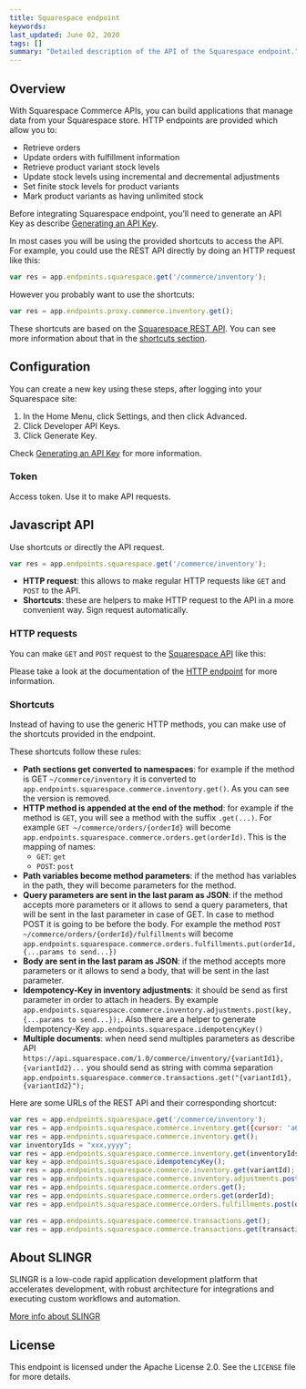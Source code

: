 ```yaml
---
title: Squarespace endpoint
keywords: 
last_updated: June 02, 2020
tags: []
summary: "Detailed description of the API of the Squarespace endpoint."
---
```


## Overview

With Squarespace Commerce APIs, you can build applications that manage data from your Squarespace store. 
HTTP endpoints are provided which allow you to:

- Retrieve orders
- Update orders with fulfillment information
- Retrieve product variant stock levels
- Update stock levels using incremental and decremental adjustments
- Set finite stock levels for product variants
- Mark product variants as having unlimited stock


Before integrating Squarespace endpoint, you’ll need to generate an API Key as describe
[Generating an API Key](https://developers.squarespace.com/commerce-apis/making-requests).

In most cases you will be using the provided shortcuts to access the API. For example, you could use the REST API
directly by doing an HTTP request like this:

```js
var res = app.endpoints.squarespace.get('/commerce/inventory');
```

However you probably want to use the shortcuts:

```js
var res = app.endpoints.proxy.commerce.inventory.get(); 
```

These shortcuts are based on the [Squarespace REST API](https://developers.squarespace.com/commerce-apis/what-can-i-do).
You can see more information about that in the [shortcuts section](#shortcuts).

## Configuration

You can create a new key using these steps, after logging into your Squarespace site:

1. In the Home Menu, click Settings, and then click Advanced.
2. Click Developer API Keys.
3. Click Generate Key.

Check [Generating an API Key](https://developers.squarespace.com/commerce-apis/making-requests) for more information. 

### Token

Access token. Use it to make API requests.

## Javascript API

Use shortcuts or directly the API request.

```js
var res = app.endpoints.squarespace.get('/commerce/inventory');
```

- **HTTP request**: this allows to make regular HTTP requests like `GET` and `POST` to the API.
- **Shortcuts**: these are helpers to make HTTP request to the API in a more convenient way. Sign request automatically.

### HTTP requests

You can make `GET` and `POST` request to the 
[Squarespace API](https://developers.squarespace.com/commerce-apis/what-can-i-do) like this:

Please take a look at the documentation of the [HTTP endpoint]({{site.baseurl}}/endpoints_http.html#javascript-api)
for more information.

### Shortcuts

Instead of having to use the generic HTTP methods, you can make use of the shortcuts provided in the endpoint.

These shortcuts follow these rules:

- **Path sections get converted to namespaces**: for example if the method is GET `~/commerce/inventory` 
  it is converted to `app.endpoints.squarespace.commerce.inventory.get()`. As you can see the version is removed. 
- **HTTP method is appended at the end of the method**: for example if the method is `GET`, you will see a method with 
  the suffix `.get(...)`. For example `GET ~/commerce/orders/{orderId}` will become `app.endpoints.squarespace.commerce.orders.get(orderId)`. 
  This is the mapping of names:
  - `GET`: `get`
  - `POST`: `post`
- **Path variables become method parameters**: if the method has variables in the path, they will become parameters for 
  the method.
- **Query parameters are sent in the last param as JSON**: if the method accepts more parameters or it allows to send a query parameters, 
   that will be sent in the last parameter in case of GET. In case to method POST it is going to be before the body. 
   For example the method  `POST ~/commerce/orders/{orderId}/fulfillments`  will become 
   `app.endpoints.squarespace.commerce.orders.fulfillments.put(orderId, {...params to send...})`
- **Body are sent in the last param as JSON**: if the method accepts more parameters or it allows to send a body, 
   that will be sent in the last parameter. 
- **Idempotency-Key in inventory adjustments**: it should be send as first parameter in order to attach in headers. By
example `app.endpoints.squarespace.commerce.inventory.adjustments.post(key, {...params to send...});`. Also there are a
helper to generate Idempotency-Key  `app.endpoints.squarespace.idempotencyKey()`
- **Multiple documents**: when need send multiples parameters as describe API `https://api.squarespace.com/1.0/commerce/inventory/{variantId1},{variantId2}...`
you should send as string with comma separation `app.endpoints.squarespace.commerce.transactions.get("{variantId1},{variantId2}");`
  
Here are some URLs of the REST API and their corresponding shortcut:

```js
var res = app.endpoints.squarespace.get('/commerce/inventory');
var res = app.endpoints.squarespace.commerce.inventory.get({cursor: 'a637d2e4f3c5437fb384b9de5930d705'});
var res = app.endpoints.squarespace.commerce.inventory.get();
var inventoryIds = "xxx,yyyy";
var res = app.endpoints.squarespace.commerce.inventory.get(inventoryIds);
var key = app.endpoints.squarespace.idempotencyKey();
var res = app.endpoints.squarespace.commerce.inventory.get(variantId);
var res = app.endpoints.squarespace.commerce.inventory.adjustments.post(key, {...});
var res = app.endpoints.squarespace.commerce.orders.get();
var res = app.endpoints.squarespace.commerce.orders.get(orderId);
var res = app.endpoints.squarespace.commerce.orders.fulfillments.post(orderId, {...});

var res = app.endpoints.squarespace.commerce.transactions.get();
var res = app.endpoints.squarespace.commerce.transactions.get(transactionId);
```

## About SLINGR

SLINGR is a low-code rapid application development platform that accelerates development, with robust architecture for integrations and executing custom workflows and automation.

[More info about SLINGR](https://slingr.io)

## License

This endpoint is licensed under the Apache License 2.0. See the `LICENSE` file for more details.

